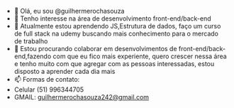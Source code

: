 - 👋 Olá, eu sou @guilhermerochasouza
- 👀 Tenho interesse na área de desenvolvimento front-end/back-end
- 🌱 Atualmente estou aprendendo JS,Estrutura de dados, faço um curso de full stack na udemy buscando mais conhecimento para o mercado de trabalho
- 💞️ Estou procurando colaborar em desenvolvimentos de front-end/back-end,fazendo com que eu fico mais experiente, quero crescer nessa área e tenho muito com que agregar com as pessoas interessadas, estou disposto a aprender cada dia mais
- 📫 Formas de contato:
- Celular (51) 996344705
- GMAIL: guilhermerochasouza242@gmail.com

<!---
guilhermerochasouza/guilhermerochasouza is a ✨ special ✨ repository because its `README.md` (this file) appears on your GitHub profile.
You can click the Preview link to take a look at your changes.
--->
